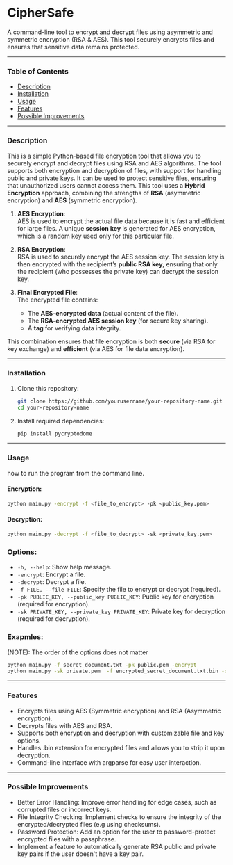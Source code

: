# CipherSafe

A command-line tool to encrypt and decrypt files using asymmetric and symmetric encryption (RSA & AES). This tool securely encrypts files and ensures that sensitive data remains protected.

---
### Table of Contents
- [Description](#description)
- [Installation](#installation)
- [Usage](#usage)
- [Features](#features)
- [Possible Improvements](#possible-improvements)

---

### Description
This is a simple Python-based file encryption tool that allows you to securely encrypt and decrypt files using RSA and AES algorithms. 
The tool supports both encryption and decryption of files, with support for handling public and private keys. It can be used 
to protect sensitive files, ensuring that unauthorized users cannot access them.
This tool uses a **Hybrid Encryption** approach, combining the strengths of **RSA** (asymmetric encryption) and **AES** (symmetric encryption).

1. **AES Encryption**:  
   AES is used to encrypt the actual file data because it is fast and efficient for large files. A unique **session key** is generated for AES encryption, which is a random key used only for this particular file.

2. **RSA Encryption**:  
   RSA is used to securely encrypt the AES session key. The session key is then encrypted with the recipient’s **public RSA key**, ensuring that only the recipient (who possesses the private key) can decrypt the session key.

3. **Final Encrypted File**:  
   The encrypted file contains:
   - The **AES-encrypted data** (actual content of the file).
   - The **RSA-encrypted AES session key** (for secure key sharing).
   - A **tag** for verifying data integrity.

This combination ensures that file encryption is both **secure** (via RSA for key exchange) and **efficient** (via AES for file data encryption).

---

### **Installation** 
1. Clone this repository:
   ```bash
   git clone https://github.com/yourusername/your-repository-name.git
   cd your-repository-name

2. Install required dependencies:
   ```bash
   pip install pycryptodome
   
---

### **Usage**
how to run the program from the command line.

#### Encryption:
```bash
python main.py -encrypt -f <file_to_encrypt> -pk <public_key.pem>
```

#### Decryption:
```bash
python main.py -decrypt -f <file_to_decrypt> -sk <private_key.pem>
```

### Options:
- `-h, --help`: Show help message.
- `-encrypt`: Encrypt a file.
- `-decrypt`: Decrypt a file.
- `-f FILE, --file FILE`: Specify the file to encrypt or decrypt (required).
- `-pk PUBLIC_KEY, --public_key PUBLIC_KEY`: Public key for encryption (required for encryption).
- `-sk PRIVATE_KEY, --private_key PRIVATE_KEY`: Private key for decryption (required for decryption).

### Exapmles:
(NOTE): The order of the options does not matter 
```bash
python main.py -f secret_document.txt -pk public.pem -encrypt 
python main.py -sk private.pem  -f encrypted_secret_document.txt.bin -decrypt
```
---

### **Features**
- Encrypts files using AES (Symmetric encryption) and RSA (Asymmetric encryption).
- Decrypts files with AES and RSA.
- Supports both encryption and decryption with customizable file and key options.
- Handles .bin extension for encrypted files and allows you to strip it upon decryption.
- Command-line interface with argparse for easy user interaction.

---


### **Possible Improvements**
- Better Error Handling: Improve error handling for edge cases, such as corrupted files or incorrect keys.
- File Integrity Checking: Implement checks to ensure the integrity of the encrypted/decrypted files (e.g using checksums).
- Password Protection: Add an option for the user to password-protect encrypted files with a passphrase.
- Implement a feature to automatically generate RSA public and private key pairs if the user doesn't have a key pair.
